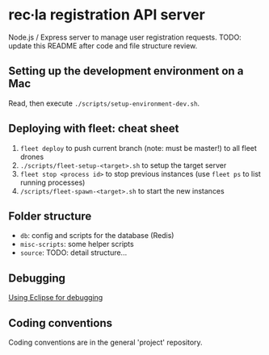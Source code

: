 # rec∙la registration API server


Node.js / Express server to manage user registration requests.
TODO: update this README after code and file structure review.


## Setting up the development environment on a Mac

Read, then execute `./scripts/setup-environment-dev.sh`.


## Deploying with fleet: cheat sheet

1. `fleet deploy` to push current branch (note: must be master!) to all fleet drones
2. `./scripts/fleet-setup-<target>.sh` to setup the target server
3. `fleet stop <process id>` to stop previous instances (use `fleet ps` to list running processes)
4. `/scripts/fleet-spawn-<target>.sh` to start the new instances


## Folder structure

- `db`: config and scripts for the database (Redis)
- `misc-scripts`: some helper scripts
- `source`: TODO: detail structure...


## Debugging

[Using Eclipse for debugging](https://github.com/joyent/node/wiki/Using-Eclipse-as-Node-Applications-Debugger)


## Coding conventions

Coding conventions are in the general 'project' repository.
